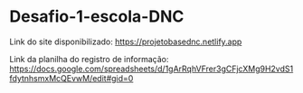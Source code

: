 # Desafio-1-escola-DNC

 Link do site disponibilizado: https://projetobasednc.netlify.app
 
 Link da planilha do registro de informação: https://docs.google.com/spreadsheets/d/1gArRqhVFrer3gCFjcXMg9H2vdS1fdytnhsmxMcQEvwM/edit#gid=0
